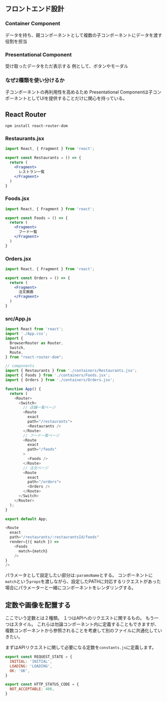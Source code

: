 ## フロントエンド設計
### Container Component
データを持ち、親コンポーネントとして複数の子コンポーネントにデータを渡す役割を担当

### Presentational Component
受け取ったデータをただ表示する
例として、ボタンやモーダル

### なぜ2種類を使い分けるか
子コンポーネントの再利用性を高めるため
Presentational Componentは子コンポーネントとしてUIを提供することだけに関心を持っている。

## React Router

```
npm install react-router-dom
```

### Restaurants.jsx

```js:src/containers/Restaurants.jsx
import React, { Fragment } from 'react';

export const Restaurants = () => {
  return (
    <Fragment>
      レストラン一覧
    </Fragment>
  )
}
```

### Foods.jsx

```js:src/containers/Foods.jsx
import React, { Fragment } from 'react';

export const Foods = () => {
  return (
    <Fragment>
      フード一覧
    </Fragment>
  )
}
```

### Orders.jsx

```js:src/containers/Orders.jsx
import React, { Fragment } from 'react';

export const Orders = () => {
  return (
    <Fragment>
      注文画面
    </Fragment>
  )
}
```

### src/App.js

```js:src/App.js
import React from 'react';
import './App.css';
import {
  BrowserRouter as Router,
  Switch,
  Route,
} from "react-router-dom";

// components
import { Restaurants } from './containers/Restaurants.jsx';
import { Foods } from './containers/Foods.jsx';
import { Orders } from './containers/Orders.jsx';

function App() {
  return (
    <Router>
      <Switch>
        // 店舗一覧ページ
        <Route
          exact
          path="/restaurants">
          <Restaurants />
        </Route>
        // フード一覧ページ
        <Route
          exact
          path="/foods"
        >
          <Foods />
        </Route>
        // 注文ページ
        <Route
          exact
          path="/orders">
          <Orders />
        </Route>
      </Switch>
    </Router>
  );
}

export default App;
```


```js:src/App.js
<Route
  exact
  path="/restaurants/:restaurantsId/foods"
  render={({ match }) =>
    <Foods
      match={match}
    />
}
/>
```

パラメータとして設定したい部分は`:paramsName`とする。
コンポーネントに`match`という`props`を渡しながら、設定したPATHに対応するリクエストがあった場合にパラメーターと一緒にコンポーネントをレンダリングする。

## 定数や画像を配置する
ここでいう定数とは２種類。
１つはAPIへのリクエストに関するもの。
もう一つはスタイル。
これらは勿論コンポーネント内に定義することもできますが、複数コンポーネントから参照されることを考慮して別のファイルに共通化していきたい。

まずはAPIリクエストに関して必要になる定数を`constants.js`に定義します。

```js:constants.js
export const REQUEST_STATE = {
  INITIAL: 'INITIAL',
  LOADING: 'LOADING',
  OK: 'OK',
}

export const HTTP_STATUS_CODE = {
  NOT_ACCEPTABLE: 406,
}
```